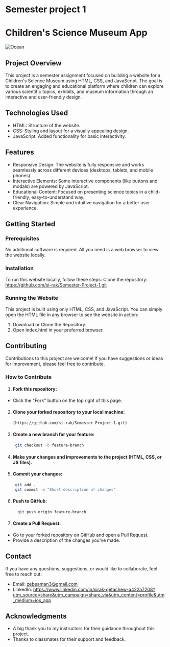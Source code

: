 # Semester project 1
# Children's Science Museum App

![Ocean](https://github.com/user-attachments/assets/16ebf55b-0ae9-4021-a10c-15da00eb7ffd)

## Project Overview
This project is a semester assignment focused on building a website for a Children's Science Museum using HTML, CSS, and JavaScript. The goal is to create an engaging and educational platform where children can explore various scientific topics, exhibits, and museum information through an interactive and user-friendly design.

## Technologies Used
- HTML: Structure of the website.
- CSS: Styling and layout for a visually appealing design.
- JavaScript: Added functionality for basic interactivity.

## Features
- Responsive Design: The website is fully responsive and works seamlessly across different devices (desktops, tablets, and mobile phones).
- Interactive Elements: Some interactive components (like buttons and modals) are powered by JavaScript.
- Educational Content: Focused on presenting science topics in a child-friendly, easy-to-understand way.
- Clear Navigation: Simple and intuitive navigation for a better user experience.

## Getting Started
### Prerequisites
No additional software is required. All you need is a web browser to view the website locally.

### Installation
To run this website locally, follow these steps:
Clone the repository: https://github.com/si-rak/Semester-Project-1.git

### Running the Website
This project is built using only HTML, CSS, and JavaScript. You can simply open the HTML file in any browser to see the website in action:

1. Download or Clone the Repository.
2. Open index.html in your preferred browser.

 ## Contributing
Contributions to this project are welcome! If you have suggestions or ideas for improvement, please feel free to contribute.

### How to Contribute
1. #### Fork this repository:
- Click the "Fork" button on the top right of this page.

2. #### Clone your forked repository to your local machine: 
     ```bash
     (https://github.com/si-rak/Semester-Project-1.git)
     ```

3. #### Create a new branch for your feature:
    ```bash
     git checkout -b feature-branch
     ```

4. #### Make your changes and improvements to the project (HTML, CSS, or JS files).

5. #### Commit your changes:
   ```bash
    git add .
    git commit -m "Short description of changes"
     ``` 

6. #### Push to GitHub:
   ```bash
     git push origin feature-branch
     ``` 
  
7. #### Create a Pull Request:
- Go to your forked repository on GitHub and open a Pull Request.
- Provide a description of the changes you've made.

## Contact
If you have any questions, suggestions, or would like to collaborate, feel free to reach out:

- Email: zebeaman3@gmail.com
- LinkedIn: https://www.linkedin.com/in/sirak-getachew-a422a7208?utm_source=share&utm_campaign=share_via&utm_content=profile&utm_medium=ios_app

## Acknowledgments
- A big thank you to my instructors for their guidance throughout this project.
- Thanks to classmates for their support and feedback.







